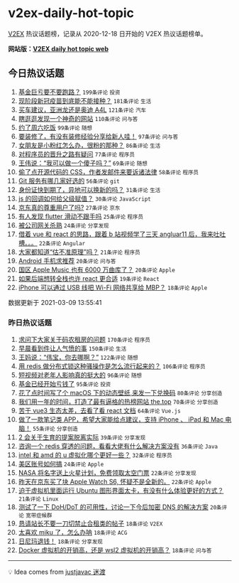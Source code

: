 # v2ex-daily-hot-topic

[V2EX](https://www.v2ex.com/) 热议话题榜，记录从 2020-12-18 日开始的 V2EX 热议话题榜单。

**网站版：[V2EX daily hot topic web](https://boojack.github.io/v2ex-daily-hot-topic-web/)**

## 今日热议话题

<!-- TODAY BEGIN -->

1. [基金巨亏要不要跑路？](https://www.v2ex.com/t/759849) `199条评论` `投资`
1. [现阶段新冠疫苗到底能不能接种？](https://www.v2ex.com/t/759870) `181条评论` `生活`
1. [买车建议，亚洲龙还是奥迪 A4L](https://www.v2ex.com/t/759837) `121条评论` `汽车`
1. [瞎逛逛发现一个神奇的网站](https://www.v2ex.com/t/759809) `110条评论` `问与答`
1. [约了周六吃饭](https://www.v2ex.com/t/759806) `99条评论` `随想`
1. [要装修了，有没有装修经验分享给新人哇！](https://www.v2ex.com/t/759859) `97条评论` `问与答`
1. [女朋友是小粉红怎么办，很粉的那种？](https://www.v2ex.com/t/760086) `86条评论` `生活`
1. [对程序员的晋升之路有疑问](https://www.v2ex.com/t/759815) `77条评论` `程序员`
1. [王伟说：“我可以做一个傻子吗？”](https://www.v2ex.com/t/759805) `69条评论` `随想`
1. [偷了点开源代码的 CSS，作者发邮件来要诉诸法律](https://www.v2ex.com/t/759932) `58条评论` `程序员`
1. [Git 服务有哪几家好选的](https://www.v2ex.com/t/759966) `56条评论` `git`
1. [身份证快到期了，异地可以换新的吗？](https://www.v2ex.com/t/759929) `31条评论` `生活`
1. [js 的回调如何给父级赋值？](https://www.v2ex.com/t/760049) `30条评论` `JavaScript`
1. [京东真的尊重用户了吗?](https://www.v2ex.com/t/760055) `27条评论` `京东`
1. [有人发现 flutter 滑动不跟手吗](https://www.v2ex.com/t/759885) `25条评论` `程序员`
1. [被公司网关杀熟](https://www.v2ex.com/t/759819) `24条评论` `分享发现`
1. [借着 vue 和 react 的思路，跟着 b 站视频学了三天 angluar11 后，我来吐吐槽。。。](https://www.v2ex.com/t/759986) `22条评论` `Angular`
1. [大家都知道“估不准原理”吗？](https://www.v2ex.com/t/760089) `21条评论` `程序员`
1. [Android 手机求推荐](https://www.v2ex.com/t/760017) `20条评论` `问与答`
1. [国区 Apple Music 也有 6000 万曲库了？](https://www.v2ex.com/t/759846) `20条评论` `Apple`
1. [如果后端想转全栈也许 react 更合适](https://www.v2ex.com/t/759876) `19条评论` `React`
1. [iPhone 可以通过 USB 线把 Wi-Fi 网络共享给 MBP？](https://www.v2ex.com/t/760016) `18条评论` `Apple`

数据更新于 2021-03-09 13:55:41

<!-- TODAY END -->

### 昨日热议话题

<!-- YESTERDAY BEGIN -->

1. [求问下大家关于码农租房的问题](https://www.v2ex.com/t/759510) `170条评论` `程序员`
1. [早晨看到件让人气愤的事](https://www.v2ex.com/t/759433) `150条评论` `生活`
1. [王妈说：“伟宝，你去哪啊？”](https://www.v2ex.com/t/759427) `122条评论` `随想`
1. [用 redis 做分布式锁这种骚操作是怎么流行起来的？](https://www.v2ex.com/t/759583) `106条评论` `程序员`
1. [短视频对老年人影响真的挺大的](https://www.v2ex.com/t/759529) `96条评论` `随想`
1. [基金已经开始亏钱了](https://www.v2ex.com/t/759578) `95条评论` `投资`
1. [花了点时间写了个 macOS 下的动态壁纸,来发一下兑换码](https://www.v2ex.com/t/759603) `80条评论` `分享创造`
1. [我们用一年的时间，打造了最有逼格的热榜网站 the.top](https://www.v2ex.com/t/759615) `70条评论` `分享创造`
1. [苦于 vue3 生态太差，去看了看 react 文档](https://www.v2ex.com/t/759655) `64条评论` `Vue.js`
1. [做了一款笔记类 APP，希望大家能给点建议，支持 iPhone 、 iPad 和 Mac 电脑！](https://www.v2ex.com/t/759488) `55条评论` `分享创造`
1. [2 会关于生育的提案脱离实际](https://www.v2ex.com/t/759720) `39条评论` `分享发现`
1. [咨询一个 redis 穿透的问题，看看大佬有什么解决方案没有](https://www.v2ex.com/t/759715) `36条评论` `Java`
1. [intel 和 amd 的 u 虚拟化哪个更好一些？](https://www.v2ex.com/t/759526) `32条评论` `程序员`
1. [美区账号如何搞](https://www.v2ex.com/t/759477) `24条评论` `Apple`
1. [NASA 将名字送上火星计划，免费领取太空门票](https://www.v2ex.com/t/759737) `22条评论` `分享发现`
1. [昨天在京东买了块 Apple Watch S6, 怀疑不是全新的。](https://www.v2ex.com/t/759642) `22条评论` `Apple`
1. [迫于虚拟机里面运行 Ubuntu 图形界面太卡，有没有什么体验更好的方式？](https://www.v2ex.com/t/759771) `21条评论` `Linux`
1. [测试了一下 DoH/DoT 的可用性，讨论一下今后加密 DNS 的解决方案](https://www.v2ex.com/t/759666) `20条评论` `宽带症候群`
1. [恳请站长不要一刀切禁止合租类的帖子](https://www.v2ex.com/t/759694) `18条评论` `V2EX`
1. [太喜欢 miku 了，怎么办呐](https://www.v2ex.com/t/759663) `18条评论` `ACG`
1. [日尼玛退钱！](https://www.v2ex.com/t/759575) `18条评论` `分享发现`
1. [Docker 虚拟机的开销高，还是 wsl2 虚拟机的开销高？](https://www.v2ex.com/t/759530) `18条评论` `问与答`

<!-- YESTERDAY END -->

---

💡 Idea comes from [justjavac 迷渡](https://github.com/justjavac/)
